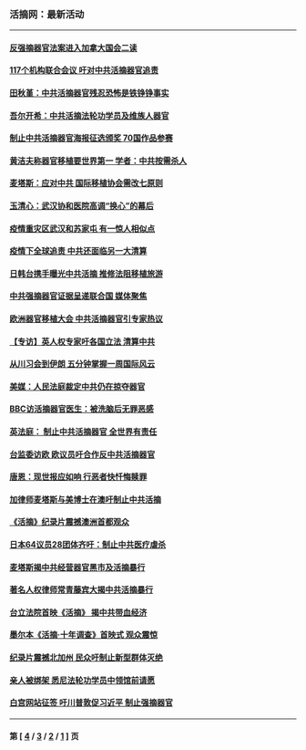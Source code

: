### 活摘网：最新活动
---
#### [反强摘器官法案进入加拿大国会二读](../../pages/nf5883/n13033450.md?07310430) 
#### [117个机构联合会议 吁对中共活摘器官追责](../../pages/nf5883/n12775087.md?07310430) 
#### [田秋堇：中共活摘器官残忍恐怖是铁铮铮事实](../../pages/nf5883/n12702148.md?07310430) 
#### [吾尔开希：中共活摘法轮功学员及维族人器官](../../pages/nf5883/n12693197.md?07310430) 
#### [制止中共活摘器官海报征选颁奖 70国作品参赛](../../pages/nf5883/n12692050.md?07310430) 
#### [黄洁夫称器官移植要世界第一 学者：中共按需杀人](../../pages/nf5883/n12572329.md?07310430) 
#### [麦塔斯：应对中共 国际移植协会需改七原则](../../pages/nf5883/n12514711.md?07310430) 
#### [玉清心：武汉协和医院高调“换心”的幕后](../../pages/nf5883/n12298730.md?07310430) 
#### [疫情重灾区武汉和苏家屯 有一惊人相似点](../../pages/nf5883/n12150824.md?07310430) 
#### [疫情下全球追责 中共还面临另一大清算](../../pages/nf5883/n12070397.md?07310430) 
#### [日韩台携手曝光中共活摘 推修法阻移植旅游](../../pages/nf5883/n11712046.md?07310430) 
#### [中共强摘器官证据呈递联合国 媒体聚焦](../../pages/nf5883/n11546426.md?07310430) 
#### [欧洲器官移植大会 中共活摘器官引专家热议](../../pages/nf5883/n11539095.md?07310430) 
#### [【专访】英人权专家吁各国立法 清算中共](../../pages/nf5883/n11367315.md?07310430) 
#### [从川习会到伊朗 五分钟掌握一周国际风云](../../pages/nf5883/n11338520.md?07310430) 
#### [美媒：人民法庭裁定中共仍在掠夺器官](../../pages/nf5883/n11334897.md?07310430) 
#### [BBC访活摘器官医生：被洗脑后无罪恶感](../../pages/nf5883/n11335935.md?07310430) 
#### [英法庭： 制止中共活摘器官 全世界有责任](../../pages/nf5883/n11330691.md?07310430) 
#### [台监委访欧 欧议员吁合作反中共活摘器官](../../pages/nf5883/n11109190.md?07310430) 
#### [唐恩：现世报应如响 行恶者快忏悔赎罪](../../pages/nf5883/n11104016.md?07310430) 
#### [加律师麦塔斯与美博士在澳吁制止中共活摘](../../pages/nf5883/n10724764.md?07310430) 
#### [《活摘》纪录片震撼澳洲首都观众](../../pages/nf5883/n10722747.md?07310430) 
#### [日本64议员28团体齐吁：制止中共医疗虐杀](../../pages/nf5883/n10587757.md?07310430) 
#### [麦塔斯揭中共经营器官黑市及活摘暴行](../../pages/nf5883/n10442407.md?07310430) 
#### [著名人权律师常青藤宾大揭中共活摘暴行](../../pages/nf5883/n10318181.md?07310430) 
#### [台立法院首映《活摘》 揭中共带血经济](../../pages/nf5883/n9938847.md?07310430) 
#### [墨尔本《活摘·十年调查》首映式 观众震惊](../../pages/nf5883/n9522572.md?07310430) 
#### [纪录片震撼北加州 民众吁制止新型群体灭绝](../../pages/nf5883/n9188314.md?07310430) 
#### [亲人被绑架 悉尼法轮功学员中领馆前请愿](../../pages/nf5883/n9056753.md?07310430) 
#### [白宫网站征签 吁川普敦促习近平 制止强摘器官](../../pages/nf5883/n9009661.md?07310430) 

---
#### 第 [ [4](./4.md?07310430) / [3](./3.md?07310430) / [2](./2.md?07310430) / [1](./1.md?07310430) ] 页
